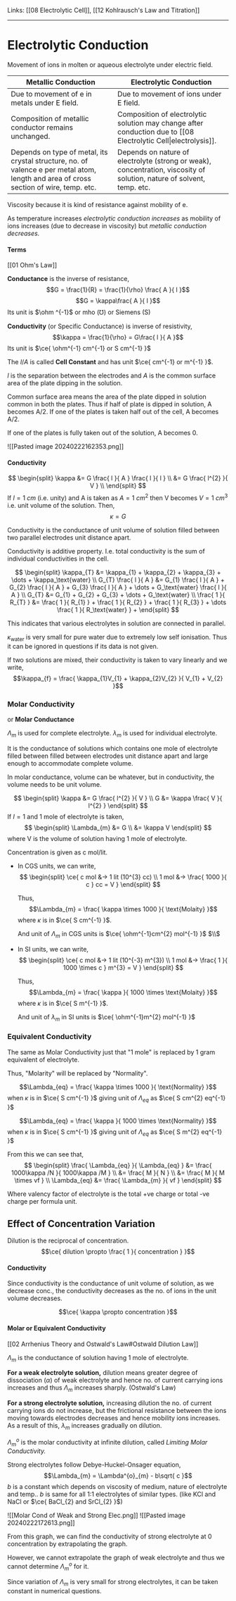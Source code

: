 Links: [[08 Electrolytic Cell]], [[12 Kohlrausch's Law and Titration]]
___
# Electrolytic Conduction
Movement of ions in molten or aqueous electrolyte under electric field. 

| Metallic Conduction                                                                                                                     | Electrolytic Conduction                                                                                                |
| --------------------------------------------------------------------------------------------------------------------------------------- | ---------------------------------------------------------------------------------------------------------------------- |
| Due to movement of e in metals under E field.                                                                                           | Due to movement of ions under E field.                                                                                 | 
| Composition of metallic conductor remains unchanged.                                                                                    | Composition of electrolytic solution may change after conduction due to [[08 Electrolytic Cell\|electrolysis]].        |
| Depends on type of metal, its crystal structure, no. of valence e per metal atom, length and area of cross section of wire, temp.  etc. | Depends on nature of electrolyte (strong or weak), concentration, viscosity of solution, nature of solvent, temp. etc. |

Viscosity because it is kind of resistance against mobility of e. 

As temperature increases *electrolytic conduction increases* as mobility of ions increases (due to decrease in viscosity) but *metallic conduction decreases.* 

#### Terms 
[[01 Ohm's Law]]

**Conductance** is the inverse of resistance,
$$G = \frac{1}{R} = \frac{1}{\rho} \frac{ A }{ l }$$
$$G = \kappa\frac{ A }{ l }$$
Its unit is $\ohm ^{-1}$ or mho ($\mho$) or Siemens (S)

**Conductivity** (or Specific Conductance) is inverse of resistivity,
$$\kappa = \frac{1}{\rho} = G\frac{ l }{ A }$$
Its unit is $\ce{ \ohm^{-1} cm^{-1} or S cm^{-1} }$

The $l /A$ is called **Cell Constant** and has unit $\ce{ cm^{-1} or m^{-1} }$.

$l$ is the separation between the electrodes and $A$ is the common surface area of the plate dipping in the solution. 

Common surface area means the area of the plate dipped in solution common in both the plates. 
Thus if half of plate is dipped in solution, A becomes A/2. If one of the plates is taken half out of the cell, A becomes A/2.

If one of the plates is fully taken out of the solution, A becomes 0.

![[Pasted image 20240222162353.png]]

#### Conductivity 
$$
\begin{split}
\kappa &= G \frac{ l }{ A } \frac{ l }{ l } \\
&= G \frac{ l^{2} }{ V } \\
\end{split}
$$
If $l = 1\ cm$ (i.e. unity) and A is taken as $A = 1\ cm^{2}$ then V becomes $V = 1\ cm^{3}$ i.e. unit volume of the solution. 
Then,
$$\kappa = G$$

Conductivity is the conductance of unit volume of solution filled between two parallel electrodes unit distance apart.

Conductivity is additive property. I.e. total conductivity is the sum of individual conductivities in the cell.

$$
\begin{split}
\kappa_{T} &= \kappa_{1} + \kappa_{2} + \kappa_{3} + \dots + \kappa_\text{water} \\
G_{T} \frac{ l }{ A } &= G_{1} \frac{ l }{ A } + G_{2} \frac{ l }{ A } + G_{3} \frac{ l }{ A } + \dots + G_\text{water} \frac{ l }{ A } \\
G_{T} &= G_{1} + G_{2} + G_{3} + \dots + G_\text{water} \\
\frac{ 1 }{ R_{T} } &= \frac{ 1 }{ R_{1} } + \frac{ 1 }{ R_{2} } + \frac{ 1 }{ R_{3} } + \dots \frac{ 1 }{ R_\text{water} } + 
\end{split}
$$

This indicates that various electrolytes in solution are connected in parallel. 

$\kappa _\text{water}$ is very small for pure water due to extremely low self ionisation. Thus it can be ignored in questions if its data is not given. 

If two solutions are mixed, their conductivity is taken to vary linearly and we write,
$$\kappa_{f} = \frac{ \kappa_{1}V_{1} + \kappa_{2}V_{2} }{ V_{1} + V_{2} }$$

### Molar Conductivity 
or **Molar Conductance**

$\Lambda_{m}$ is used for complete electrolyte. 
$\lambda_{m}$ is used for individual electrolyte. 

It is the conductance of solutions which contains one mole of electrolyte filled between filled between electrodes unit distance apart and large enough to accommodate complete volume.

In molar conductance, volume can be whatever, but in conductivity, the volume needs to be unit volume.

$$
\begin{split}
\kappa &= G \frac{ l^{2} }{ V } \\
G &= \kappa \frac{ V }{ l^{2} } 
\end{split}
$$
If $l = 1$ and 1 mole of electrolyte is taken,
$$
\begin{split}
\Lambda_{m} &= G \\
&= \kappa V
\end{split}
$$
where V is the volume of solution having 1 mole of electrolyte. 

Concentration is given as c mol/lit.

- In CGS units, we can write,
	$$
	\begin{split}
	\ce{ 
	c mol &-> 1 lit (10^{3} cc) \\
	1 mol &-> \frac{ 1000 }{ c } cc = V
	 }
	\end{split}
	$$

	Thus,
	$$\Lambda_{m} = \frac{ \kappa \times 1000 }{ \text{Molaity} }$$
	where $\kappa$ is in $\ce{ S cm^{-1} }$.

	And unit of $\Lambda_{m}$ in CGS units is $\ce{ \ohm^{-1}cm^{2} mol^{-1} }$
	$\\$

- In SI units, we can write,
	$$
	\begin{split}
	\ce{ 
	c mol &-> 1 lit (10^{-3} m^{3}) \\
	1 mol &-> \frac{ 1 }{ 1000 \times c } m^{3} = V
	 }
	\end{split}
	$$
	
	Thus,
	$$\Lambda_{m} = \frac{ \kappa }{ 1000 \times \text{Molaity} }$$
	where $\kappa$ is in $\ce{ S m^{-1} }$.
	
	And unit of $\lambda_{m}$ in SI units is $\ce{ \ohm^{-1}m^{2} mol^{-1} }$

### Equivalent Conductivity
The same as Molar Conductivity just that "1 mole" is replaced by 1 gram equivalent of electrolyte.

Thus, "Molarity" will be replaced by "Normality".

$$\Lambda_{eq} = \frac{ \kappa \times 1000 }{ \text{Normality} }$$
when $\kappa$ is in $\ce{ S cm^{-1} }$ giving unit of $\Lambda_{eq}$ as $\ce{ S cm^{2} eq^{-1} }$

$$\Lambda_{eq} = \frac{ \kappa }{ 1000 \times \text{Normality} }$$
when $\kappa$ is in $\ce{ S cm^{-1} }$ giving unit of $\Lambda_{eq}$ as $\ce{ S m^{2} eq^{-1} }$

From this we can see that,
$$
\begin{split}
\frac{ \Lambda_{eq} }{ \Lambda_{eq} } &= \frac{ 1000\kappa /N }{ 1000\kappa /M } \\
&= \frac{ M }{ N } \\
&= \frac{ M }{ M \times vf } \\
\Lambda_{eq} &= \frac{ \Lambda_{m} }{ vf }
\end{split}
$$

Where valency factor of electrolyte is the total +ve charge or total -ve charge per formula unit.

## Effect of Concentration Variation 
Dilution is the reciprocal of concentration. 
$$\ce{ dilution \propto \frac{ 1 }{ concentration } }$$

#### Conductivity 
Since conductivity is the conductance of unit volume of solution, as we decrease conc., the conductivity decreases as the no. of ions in the unit volume decreases.

$$\ce{ \kappa \propto concentration }$$

#### Molar or Equivalent Conductivity 
[[02 Arrhenius Theory and Ostwald's Law#Ostwald Dilution Law]]

$\Lambda_{m}$ is the conductance of solution having 1 mole of electrolyte. 

**For a weak electrolyte solution,** dilution means greater degree of dissociation ($\alpha$) of weak electrolyte and hence no. of current carrying ions increases and thus $\Lambda_{m}$ increases sharply. (Ostwald's Law)

**For a strong electrolyte solution,** increasing dilution the no. of current carrying ions do not increase, but the frictional resistance between the ions moving towards electrodes decreases and hence mobility ions increases. As a result of this, $\lambda_{m}$ increases gradually on dilution.

$\Lambda^{o}_{m}$ is the molar conductivity at infinite dilution, called *Limiting Molar Conductivity.*

Strong electrolytes follow Debye-Huckel-Onsager equation,
$$\Lambda_{m} = \Lambda^{o}_{m} - b\sqrt{ c }$$
$b$ is a constant which depends on viscosity of medium, nature of electrolyte and temp.. $b$ is same for all 1:1 electrolytes of similar types. (like KCl and NaCl or $\ce{ BaCl_{2} and SrCl_{2} }$)

![[Molar Cond of Weak and Strong Elec.png]]
![[Pasted image 20240222172613.png]]

From this graph, we can find the conductivity of strong electrolyte at 0 concentration by extrapolating the graph. 

However, we cannot extrapolate the graph of weak electrolyte and thus we cannot determine $\Lambda^{o}_{m}$ for it. 

Since variation of $\Lambda_{m}$ is very small for strong electrolytes, it can be taken constant in numerical questions. 